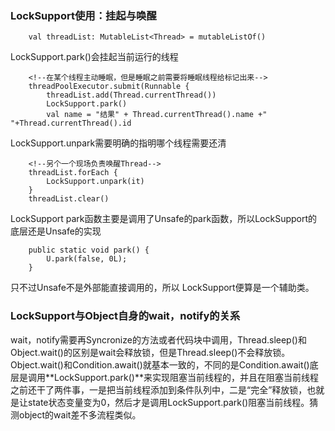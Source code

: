 ### LockSupport使用：挂起与唤醒


     
        val threadList: MutableList<Thread> = mutableListOf()

LockSupport.park()会挂起当前运行的线程

		<!--在某个线程主动睡眠，但是睡眠之前需要将睡眠线程给标记出来-->
        threadPoolExecutor.submit(Runnable {
            threadList.add(Thread.currentThread())
            LockSupport.park()
            val name = "结果" + Thread.currentThread().name +" "+Thread.currentThread().id

LockSupport.unpark需要明确的指明哪个线程需要还清
        
		<!--另个一个现场负责唤醒Thread-->
        threadList.forEach {
            LockSupport.unpark(it)
        }
        threadList.clear()
   

LockSupport park函数主要是调用了Unsafe的park函数，所以LockSupport的底层还是Unsafe的实现

	    public static void park() {
	        U.park(false, 0L);
	    }
	    
只不过Unsafe不是外部能直接调用的，所以 LockSupport便算是一个辅助类。

 

### LockSupport与Object自身的wait，notify的关系

wait，notify需要再Syncronize的方法或者代码块中调用，Thread.sleep()和Object.wait()的区别是wait会释放锁，但是Thread.sleep()不会释放锁。Object.wait()和Condition.await()就基本一致的，不同的是Condition.await()底层是调用**LockSupport.park()**来实现阻塞当前线程的，并且在阻塞当前线程之前还干了两件事，一是把当前线程添加到条件队列中，二是“完全”释放锁，也就是让state状态变量变为0，然后才是调用LockSupport.park()阻塞当前线程。猜测object的wait差不多流程类似。
 
 